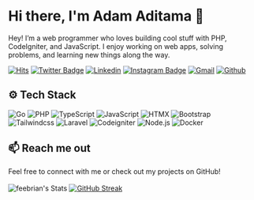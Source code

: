 # Hi there, I'm Adam Aditama 👋
Hey! I’m a web programmer who loves building cool stuff with PHP, CodeIgniter, and JavaScript. I enjoy working on web apps, solving problems, and learning new things along the way.

[![Hits](https://hits.seeyoufarm.com/api/count/incr/badge.svg?url=https%3A%2F%2Fgithub.com%2Ffeebrian%2Ffeebrian&count_bg=%2379C83D&title_bg=%23555555&icon=&icon_color=%23E7E7E7&title=Profile+Views&edge_flat=false)](https://hits.seeyoufarm.com)
[![Twitter Badge](https://img.shields.io/badge/-Twitter-1da1f2?labelColor=1da1f2&logo=twitter&logoColor=white&link=https://twitter.com/adamaditama)](https://twitter.com/adamaditama)
[![Linkedin](https://img.shields.io/badge/-LinkedIn-blue?style=flat&logo=Linkedin&logoColor=white)](https://www.linkedin.com/in/adam-aditamaaa/)
[![Instagram Badge](https://img.shields.io/badge/-Instagram-purple?logo=instagram&logoColor=white&link=https://instagram.com/adamadtm__/)](https://www.instagram.com/adamadtm__)
[![Gmail](https://img.shields.io/badge/-Gmail-c14438?style=flat&logo=Gmail&logoColor=white)](mailto:adamaditama293@gmail.com)
[![Github](https://img.shields.io/github/followers/feebrian?label=Follow&style=social)](https://github.com/feebrian)

## ⚙️ Tech Stack
![Go](https://img.shields.io/badge/-Go-05122A?style=flat&logo=Go&color=353535)
![PHP](https://img.shields.io/badge/-PHP-05122A?style=flat&logo=PHP&color=353535)
![TypeScript](https://img.shields.io/badge/-TypeScript-05122A?style=flat&logo=TypeScript&color=353535)
![JavaScript](https://img.shields.io/badge/-JavaScript-05122A?style=flat&logo=JavaScript&color=353535)
![HTMX](https://img.shields.io/badge/-HTMX-05122A?style=flat&logo=HTMX&color=353535)
![Bootstrap](https://img.shields.io/badge/-Bootstrap-05122A?style=flat&logo=Bootstrap&color=353535)
![Tailwindcss](https://img.shields.io/badge/-Tailwind-05122A?style=flat&logo=tailwindcss&color=353535)
![Laravel](https://img.shields.io/badge/-Laravel-05122A?style=flat&logo=Laravel&color=353535)
![Codeigniter](https://img.shields.io/badge/-Codeigniter-05122A?style=flat&logo=Codeigniter&color=353535)
![Node.js](https://img.shields.io/badge/-Node.js-05122A?style=flat&logo=Node.js&color=353535)
![Docker](https://img.shields.io/badge/-Docker-05122A?style=flat&logo=Docker&color=353535)

## 📫 Reach me out
Feel free to connect with me or check out my projects on GitHub!
<br><br>
![feebrian's Stats](https://github-readme-stats.vercel.app/api?username=feebrian&theme=dark&show_icons=true&hide_border=false&count_private=true)
[![GitHub Streak](https://github-readme-streak-stats.herokuapp.com?user=feebrian&theme=dark)](https://git.io/streak-stats)
